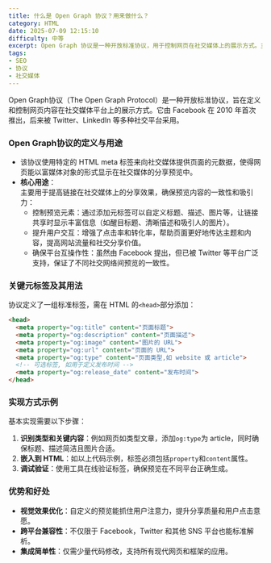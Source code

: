 ```yaml
---
title: 什么是 Open Graph 协议？用来做什么？
category: HTML
date: 2025-07-09 12:15:10
difficulty: 中等
excerpt: Open Graph 协议是一种开放标准协议，用于控制网页在社交媒体上的展示方式。主要通过 HTML meta 标签定义元数据。
tags:
- SEO
- 协议
- 社交媒体
---
```

Open Graph协议（The Open Graph Protocol）是一种开放标准协议，旨在定义和控制网页内容在社交媒体平台上的展示方式。它由 Facebook 在 2010 年首次推出，后来被 Twitter、LinkedIn 等多种社交平台采用。

### Open Graph协议的定义与用途

- 该协议使用特定的 HTML meta 标签来向社交媒体提供页面的元数据，使得网页能以富媒体对象的形式显示在社交媒体的分享预览中。
- **核心用途**：  
  主要用于提高链接在社交媒体上的分享效果，确保预览内容的一致性和吸引力：
  - 控制预览元素：通过添加元标签可以自定义标题、描述、图片等，让链接共享时显示丰富信息（如醒目标题、清晰描述和吸引人的图片）。
  - 提升用户交互：增强了点击率和转化率，帮助页面更好地传达主题和内容，提高网站流量和社交分享价值。
  - 确保平台互操作性：虽然由 Facebook 提出，但已被 Twitter 等平台广泛支持，保证了不同社交网络间预览的一致性。

### 关键元标签及其用法

协议定义了一组标准标签，需在 HTML 的`<head>`部分添加：

```html
<head>
  <meta property="og:title" content="页面标题">
  <meta property="og:description" content="页面描述">
  <meta property="og:image" content="图片的 URL">
  <meta property="og:url" content="页面的 URL">
  <meta property="og:type" content="页面类型,如 website 或 article">
  <!-- 可选标签, 如用于定义发布时间 -->
  <meta property="og:release_date" content="发布时间">
</head>
```

### 实现方式示例

基本实现需要以下步骤：
1. **识别类型和关键内容**：例如网页如类型文章，添加`og:type`为 article，同时确保标题、描述简洁且图片合适。
2. **嵌入到 HTML**：如以上代码示例，标签必须包括`property`和`content`属性。
3. **调试验证**：使用工具在线验证标签，确保预览在不同平台正确生成。

### 优势和好处

- **视觉效果优化**：自定义的预览能抓住用户注意力，提升分享质量和用户点击意愿。
- **跨平台兼容性**：不仅限于 Facebook，Twitter 和其他 SNS 平台也能标准解析。
- **集成简单性**：仅需少量代码修改，支持所有现代网页和框架的应用。
